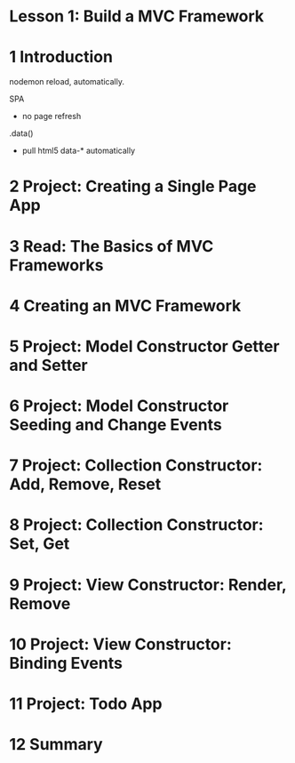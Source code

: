 Lesson 1: Build a MVC Framework
===================================

# 1	Introduction

nodemon reload, automatically.

SPA
- no page refresh

.data() 
- pull html5 data-* automatically




# 2	Project: Creating a Single Page App



# 3	Read: The Basics of MVC Frameworks



# 4	Creating an MVC Framework



# 5	Project: Model Constructor Getter and Setter



# 6	Project: Model Constructor Seeding and Change Events



# 7	Project: Collection Constructor: Add, Remove, Reset



# 8	Project: Collection Constructor: Set, Get



# 9	Project: View Constructor: Render, Remove



# 10	Project: View Constructor: Binding Events



# 11	Project: Todo App



# 12	Summary


